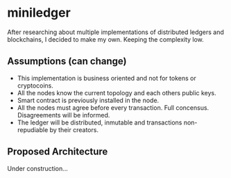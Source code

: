 # miniledger
After researching about multiple implementations of distributed ledgers and blockchains, I decided to make my own. Keeping the complexity low.

## Assumptions (can change)
* This implementation is business oriented and not for tokens or cryptocoins.
* All the nodes know the current topology and each others public keys.
* Smart contract is previously installed in the node.
* All the nodes must agree before every transaction. Full concensus. Disagreements will be informed.
* The ledger will be distributed, inmutable and transactions non-repudiable by their creators.

## Proposed Architecture

Under construction...
